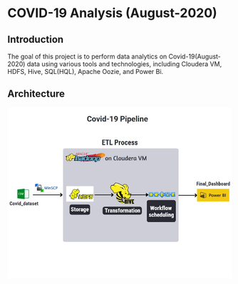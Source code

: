 # COVID-19 Analysis (August-2020)

## Introduction

The goal of this project is to perform data analytics on Covid-19(August-2020) data using various tools and technologies, including Cloudera VM, HDFS, Hive, SQL(HQL), Apache Oozie, and Power Bi.

## Architecture 
<img src="Architecture.jpg">
